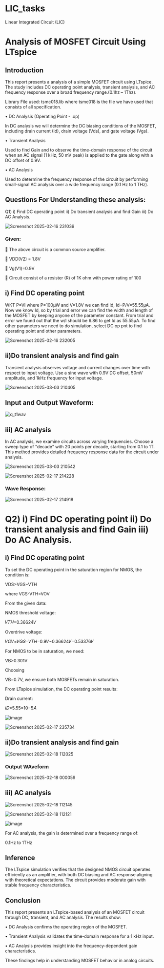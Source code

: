 # LIC_tasks
Linear Integrated Circuit (LIC) 

# Analysis of MOSFET Circuit Using LTspice

## Introduction

This report presents a analysis of a simple MOSFET circuit using LTspice. The study includes DC operating point analysis, transient analysis, and AC frequency response over a broad frequency range.(0.1hz – 1Thz).

Library File used: tsmc018.lib where tsmc018 is the file we have used that consists of all specification.

•	DC Analysis (Operating Point - .op)

In DC analysis we  will  determine the DC biasing conditions of the MOSFET, including drain current (Id), drain voltage (Vds), and gate voltage (Vgs).

•	Transient Analysis

Used to find Gain and to observe the time-domain response of the circuit when an AC signal (1 kHz, 50 mV peak) is applied to the gate along with a DC offset of 0.9V.

•	AC Analysis

Used to determine the frequency response of the circuit by performing small-signal AC analysis over a wide frequency range (0.1 Hz to 1 THz).

## Questions For Understanding these analysis:


Q1)  i) Find DC operating point ii) Do transient analysis and find Gain iii) Do AC Analysis.

![Screenshot 2025-02-16 231039](https://github.com/user-attachments/assets/05329a17-f7ca-4e6b-81e7-52b61fe421a8)


### Given:

	The above circuit is a common source amplifier.

	VDD(V2) = 1.8V

	Vg(V1)=0.9V

	Circuit consist of a resister (R) of 1K ohm with power rating of 100

## i) Find DC operating point 

WKT P=VI where P=100µW and V=1.8V we can find Id, Id=P/V=55.55µA. Now we know Id, so by trial and error we can find the width and length of the MOSFET by keeping anyone of the parameter constant. From trial and error we found out that the w/l should be 6.86  to get Id as 55.55µA. To find other parameters we need to do simulation, select DC op pnt to find operating point and other parameters.

![Screenshot 2025-02-16 232005](https://github.com/user-attachments/assets/fbc2f7ca-889c-41f1-bbef-252885dfe6ad)

## ii)Do transient analysis and find gain

Transient analysis observes voltage and current changes over time with respect to input voltage. Use a sine wave with 0.9V DC offset, 50mV amplitude, and 1kHz frequency for input voltage.

![Screenshot 2025-03-03 210405](https://github.com/user-attachments/assets/7c709c1b-fbcd-4b2b-80aa-beff0293a2d2)


## Input and Output Waveform:

![q_t1wav](https://github.com/user-attachments/assets/8f26bd87-9eb5-4dd5-9a81-8acf898da2de)

## iii) AC analysis 

In AC analysis, we examine circuits across varying frequencies. Choose a sweep type of "decade" with 20 points per decade, starting from 0.1 to 1T. This method provides detailed frequency response data for the circuit under analysis.

![Screenshot 2025-03-03 210542](https://github.com/user-attachments/assets/7ac094fa-ff34-4fe7-893a-0c0a6abb4509)


![Screenshot 2025-02-17 214228](https://github.com/user-attachments/assets/6a6a7d79-e13d-4907-8666-9c9c93a271e1)

### Wave Response:

![Screenshot 2025-02-17 214918](https://github.com/user-attachments/assets/eafdb60d-660c-4d58-8ddf-cfe419f79bd8)

# Q2)  i) Find DC operating point ii) Do transient analysis and find Gain iii) Do AC Analysis.

## i) Find DC operating point 

To set the DC operating point in the saturation region for NMOS, the condition is:

VDS>VGS−VTH

where VGS-VTH=VOV

From the given data:

NMOS threshold voltage: 

𝑉𝑇𝐻=0.36624𝑉

Overdrive voltage: 

𝑉𝑂𝑉=𝑉𝐺𝑆−𝑉𝑇𝐻=0.9𝑉−0.36624𝑉=0.53376𝑉

 
For NMOS to be in saturation, we need:


VB>0.301V

Choosing 

VB​=0.7V, we ensure both MOSFETs remain in saturation.

From LTspice simulation, the DC operating point results:

Drain current: 

𝐼𝐷=5.55×10−5𝐴


![image](https://github.com/user-attachments/assets/425618fc-9128-45ba-a06c-0421a15b937e)

![Screenshot 2025-02-17 235734](https://github.com/user-attachments/assets/bdc539ce-7293-489f-9cb2-17aa7b85b0b1)

## ii)Do transient analysis and find gain

![Screenshot 2025-02-18 112025](https://github.com/user-attachments/assets/8fecf8cd-4887-4b55-b71c-ce33beb1f250)


### Output WAveform

![Screenshot 2025-02-18 000059](https://github.com/user-attachments/assets/c5d2b23e-53cb-475a-81c8-5f1ce75e2345)

## iii) AC analysis 

![Screenshot 2025-02-18 112145](https://github.com/user-attachments/assets/dbdf5ff8-acac-4d37-8ad5-2b29e6f2d9a4)

![Screenshot 2025-02-18 112121](https://github.com/user-attachments/assets/18970d5d-ce1f-414b-997b-10b1952ecc8f)

![image](https://github.com/user-attachments/assets/e2c41513-bd3e-4ad8-8e31-a9313e58bf4d)

For AC analysis, the gain is determined over a frequency range of:

0.1Hz to 1THz


## Inference

The LTspice simulation verifies that the designed NMOS circuit operates efficiently as an amplifier, with both DC biasing and AC response aligning with theoretical expectations. The circuit provides moderate gain with stable frequency characteristics.

## Conclusion

This report presents an LTspice-based analysis of an MOSFET circuit through DC, transient, and AC analysis. 
The results show:

•	DC Analysis confirms the operating region of the MOSFET.

•	Transient Analysis validates the time-domain response for a 1 kHz input.

•	AC Analysis provides insight into the frequency-dependent gain characteristics.

These findings help in understanding MOSFET behavior in analog circuits.







